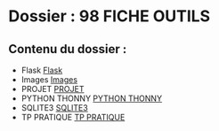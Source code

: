 # Dossier : 98 FICHE OUTILS
 
 ## Contenu du dossier : 
- Flask [Flask](./Flask)
- Images [Images](./Images)
- PROJET [PROJET](./PROJET)
- PYTHON THONNY [PYTHON THONNY](./PYTHON_THONNY)
- SQLITE3 [SQLITE3](./SQLITE3)
- TP PRATIQUE [TP PRATIQUE](./TP_PRATIQUE)
